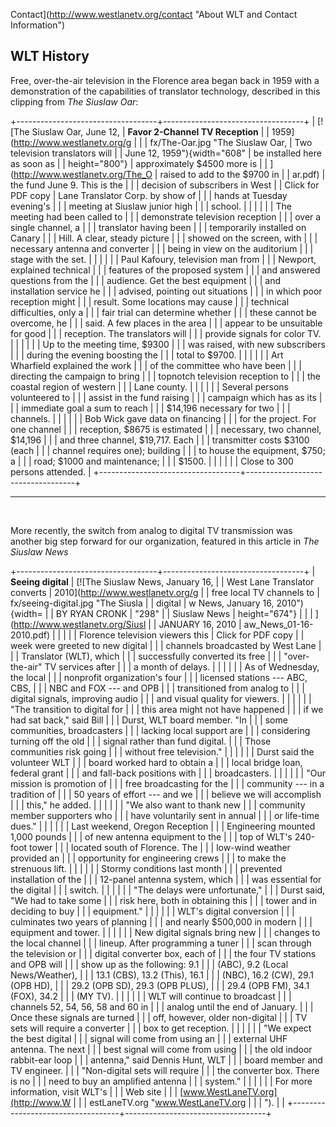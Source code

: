 Contact](http://www.westlanetv.org/contact "About WLT and Contact Information")

WLT History
-----------

Free, over-the-air television in the Florence area began back in 1959
with a demonstration of the capabilities of translator technology,
described in this clipping from *The Siuslaw Oar*:

+-----------------------------------+-----------------------------------+
| [![The Siuslaw Oar, June 12,      | **Favor 2-Channel TV Reception**  |
| 1959](http://www.westlanetv.org/g |                                   |
| fx/The-Oar.jpg "The Siuslaw Oar,  | Two television translators will   |
| June 12, 1959"){width="608"       | be installed here as soon as      |
| height="800"}                     | approximately $4500 more is       |
| ](http://www.westlanetv.org/The_O | raised to add to the $9700 in     |
| ar.pdf)                           | the fund June 9. This is the      |
|                                   | decision of subscribers in West   |
| Click for PDF copy                | Lane Translator Corp. by show of  |
|                                   | hands at Tuesday evening's        |
|                                   | meeting at Siuslaw junior high    |
|                                   | school.                           |
|                                   |                                   |
|                                   | The meeting had been called to    |
|                                   | demonstrate television reception  |
|                                   | over a single channel, a          |
|                                   | translator having been            |
|                                   | temporarily installed on Canary   |
|                                   | Hill. A clear, steady picture     |
|                                   | showed on the screen, with        |
|                                   | necessary antenna and converter   |
|                                   | being in view on the auditorium   |
|                                   | stage with the set.               |
|                                   |                                   |
|                                   | Paul Kafoury, television man from |
|                                   | Newport, explained technical      |
|                                   | features of the proposed system   |
|                                   | and answered questions from the   |
|                                   | audience. Get the best equipment  |
|                                   | and installation service he       |
|                                   | advised, pointing out situations  |
|                                   | in which poor reception might     |
|                                   | result. Some locations may cause  |
|                                   | technical difficulties, only a    |
|                                   | fair trial can determine whether  |
|                                   | these cannot be overcome, he      |
|                                   | said. A few places in the area    |
|                                   | appear to be unsuitable for good  |
|                                   | reception. The translators will   |
|                                   | provide signals for color TV.     |
|                                   |                                   |
|                                   | Up to the meeting time, $9300     |
|                                   | was raised, with new subscribers  |
|                                   | during the evening boosting the   |
|                                   | total to $9700.                   |
|                                   |                                   |
|                                   | Art Wharfield explained the work  |
|                                   | of the committee who have been    |
|                                   | directing the campaign to bring   |
|                                   | topnotch television reception to  |
|                                   | the coastal region of western     |
|                                   | Lane county.                      |
|                                   |                                   |
|                                   | Several persons volunteered to    |
|                                   | assist in the fund raising        |
|                                   | campaign which has as its         |
|                                   | immediate goal a sum to reach     |
|                                   | $14,196 necessary for two         |
|                                   | channels.                         |
|                                   |                                   |
|                                   | Bob Wick gave data on financing   |
|                                   | for the project. For one channel  |
|                                   | reception, $8675 is estimated     |
|                                   | necessary, two channel, $14,196   |
|                                   | and three channel, $19,717. Each  |
|                                   | transmitter costs $3100 (each     |
|                                   | channel requires one); building   |
|                                   | to house the equipment, $750; a   |
|                                   | road; $1000 and maintenance;      |
|                                   | $1500.                            |
|                                   |                                   |
|                                   | Close to 300 persons attended.    |
+-----------------------------------+-----------------------------------+

------------------------------------------------------------------------

 

More recently, the switch from analog to digital TV transmission was
another big step forward for our organization, featured in this article
in *The Siuslaw News*

+-----------------------------------+-----------------------------------+
| **Seeing digital**                | [![The Siuslaw News, January 16,  |
| West Lane Translator converts     | 2010](http://www.westlanetv.org/g |
| free local TV channels to         | fx/seeing-digital.jpg "The Siusla |
| digital                           | w News, January 16, 2010"){width= |
| BY RYAN CRONK                     | "298"                             |
| Siuslaw News                      | height="674"}                     |
|                                   | ](http://www.westlanetv.org/Siusl |
| JANUARY 16, 2010                  | aw_News_01-16-2010.pdf)           |
|                                   |                                   |
| Florence television viewers this  | Click for PDF copy                |
| week were greeted to new digital  |                                   |
| channels broadcasted by West Lane |                                   |
| Translator (WLT), which           |                                   |
| successfully converted its free   |                                   |
| "over-the-air" TV services after  |                                   |
| a month of delays.                |                                   |
|                                   |                                   |
| As of Wednesday, the local        |                                   |
| nonprofit organization's four     |                                   |
| licensed stations --- ABC, CBS,   |                                   |
| NBC and FOX --- and OPB           |                                   |
| transitioned from analog to       |                                   |
| digital signals, improving audio  |                                   |
| and visual quality for viewers.   |                                   |
|                                   |                                   |
| "The transition to digital for    |                                   |
| this area might not have happened |                                   |
| if we had sat back," said Bill    |                                   |
| Durst, WLT board member. "In      |                                   |
| some communities, broadcasters    |                                   |
| lacking local support are         |                                   |
| considering turning off the old   |                                   |
| signal rather than fund digital.  |                                   |
| Those communities risk going      |                                   |
| without free television."         |                                   |
|                                   |                                   |
| Durst said the volunteer WLT      |                                   |
| board worked hard to obtain a     |                                   |
| local bridge loan, federal grant  |                                   |
| and fall-back positions with      |                                   |
| broadcasters.                     |                                   |
|                                   |                                   |
| "Our mission is promotion of      |                                   |
| free broadcasting for the         |                                   |
| community --- in a tradition of   |                                   |
| 50 years of effort --- and we     |                                   |
| believe we will accomplish        |                                   |
| this," he added.                  |                                   |
|                                   |                                   |
| "We also want to thank new        |                                   |
| community member supporters who   |                                   |
| have voluntarily sent in annual   |                                   |
| or life-time dues."               |                                   |
|                                   |                                   |
| Last weekend, Oregon Reception    |                                   |
| Engineering mounted 1,000 pounds  |                                   |
| of new antenna equipment to the   |                                   |
| top of WLT's 240-foot tower       |                                   |
| located south of Florence. The    |                                   |
| low-wind weather provided an      |                                   |
| opportunity for engineering crews |                                   |
| to make the strenuous lift.       |                                   |
|                                   |                                   |
| Stormy conditions last month      |                                   |
| prevented installation of the     |                                   |
| 12-panel antenna system, which    |                                   |
| was essential for the digital     |                                   |
| switch.                           |                                   |
|                                   |                                   |
| "The delays were unfortunate,"    |                                   |
| Durst said, "We had to take some  |                                   |
| risk here, both in obtaining this |                                   |
| tower and in deciding to buy      |                                   |
| equipment."                       |                                   |
|                                   |                                   |
| WLT's digital conversion          |                                   |
| culminates two years of planning  |                                   |
| and nearly $500,000 in modern     |                                   |
| equipment and tower.              |                                   |
|                                   |                                   |
| New digital signals bring new     |                                   |
| changes to the local channel      |                                   |
| lineup. After programming a tuner |                                   |
| scan through the television or    |                                   |
| digital converter box, each of    |                                   |
| the four TV stations and OPB will |                                   |
| show up as the following: 9.1     |                                   |
| (ABC), 9.2 (Local News/Weather),  |                                   |
| 13.1 (CBS), 13.2 (This), 16.1     |                                   |
| (NBC), 16.2 (CW), 29.1 (OPB HD),  |                                   |
| 29.2 (OPB SD), 29.3 (OPB PLUS),   |                                   |
| 29.4 (OPB FM), 34.1 (FOX), 34.2   |                                   |
| (MY TV).                          |                                   |
|                                   |                                   |
| WLT will continue to broadcast    |                                   |
| channels 52, 54, 56, 58 and 60 in |                                   |
| analog until the end of January.  |                                   |
| Once these signals are turned     |                                   |
| off, however, older non-digital   |                                   |
| TV sets will require a converter  |                                   |
| box to get reception.             |                                   |
|                                   |                                   |
| "We expect the best digital       |                                   |
| signal will come from using an    |                                   |
| external UHF antenna. The next    |                                   |
| best signal will come from using  |                                   |
| the old indoor rabbit-ear loop    |                                   |
| antenna," said Dennis Hunt, WLT   |                                   |
| board member and TV engineer.     |                                   |
| "Non-digital sets will require    |                                   |
| the converter box. There is no    |                                   |
| need to buy an amplified antenna  |                                   |
| system."                          |                                   |
|                                   |                                   |
| For more information, visit WLT's |                                   |
| Web site                          |                                   |
| [www.WestLaneTV.org](http://www.W |                                   |
| estLaneTV.org "www.WestLaneTV.org |                                   |
| ").                               |                                   |
+-----------------------------------+-----------------------------------+




